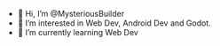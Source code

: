 - 👋 Hi, I’m @MysteriousBuilder
- 👀 I’m interested in Web Dev, Android Dev and Godot.
- 🌱 I’m currently learning Web Dev

<!---
MysteriousBuilder/MysteriousBuilder is a ✨ special ✨ repository because its `README.md` (this file) appears on your GitHub profile.
You can click the Preview link to take a look at your changes.
--->

